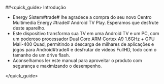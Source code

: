 ##<quick_guide> Introdução

* Energy Sistem#trade# lhe agradece a compra do seu novo Centro Multimedia  Energy #trade# Android TV Play. Esperamos que desfrute deste aparelho. 
* Este dispositivo transforma sua TV em uma Android TV e um PC, com um poderoso processador Dual Core ARM Cortex A9 1.6GHz + GPU Mali-400 Quad, permitindo a descarga de milhares de aplicações e jogos para Android#trade# e desfrutar de vídeos FullHD, todo com o tamanho de um drive flash.
* Aconselhamos ler este manual para aproveitar o produto com segurança e maximizando o desempenho.

</quick_guide>

